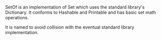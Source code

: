 SetOf is an implementation of Set which uses the standard library's Dictionary. It conforms to Hashable and Printable and has basic set math operations. 

It is named to avoid collision with the eventual standard library implementation.